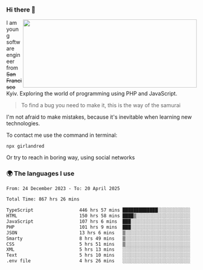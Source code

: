 ### Hi there 👋  

<img align='right' src="https://github-readme-stats.vercel.app/api?username=girlandred&count_private=true&show_icons=true&include_all_commits=true&hide_rank=true&hide_title=true&theme=buefy&card_width=300" width=460 height=180>


I am young software engineer from ~~San Francisco~~ Kyiv. Exploring the world of programming using PHP and JavaScript.


> To find a bug you need to make it, this is the way of the samurai



I'm not afraid to make mistakes, because it's inevitable when learning new technologies.

To contact me use the command in terminal:

```
npx girlandred
```

Or try to reach in boring way, using social networks


### 🌍 The languages I use

<!--START_SECTION:waka-->

```txt
From: 24 December 2023 - To: 20 April 2025

Total Time: 867 hrs 26 mins

TypeScript                 446 hrs 57 mins █████████████░░░░░░░░░░░░   51.52 %
HTML                       150 hrs 58 mins ████▒░░░░░░░░░░░░░░░░░░░░   17.40 %
JavaScript                 107 hrs 6 mins  ███░░░░░░░░░░░░░░░░░░░░░░   12.35 %
PHP                        101 hrs 9 mins  ███░░░░░░░░░░░░░░░░░░░░░░   11.66 %
JSON                       13 hrs 6 mins   ▒░░░░░░░░░░░░░░░░░░░░░░░░   01.51 %
Smarty                     8 hrs 49 mins   ▒░░░░░░░░░░░░░░░░░░░░░░░░   01.02 %
CSS                        5 hrs 51 mins   ▒░░░░░░░░░░░░░░░░░░░░░░░░   00.67 %
XML                        5 hrs 13 mins   ░░░░░░░░░░░░░░░░░░░░░░░░░   00.60 %
Text                       5 hrs 10 mins   ░░░░░░░░░░░░░░░░░░░░░░░░░   00.60 %
.env file                  4 hrs 26 mins   ░░░░░░░░░░░░░░░░░░░░░░░░░   00.51 %
```

<!--END_SECTION:waka-->

